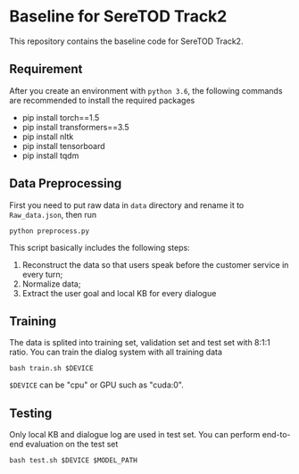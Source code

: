 # Baseline for SereTOD Track2
This repository contains the baseline code for SereTOD Track2.
## Requirement
After you create an environment with `python 3.6`, the following commands are recommended to install the required packages
* pip install torch==1.5
* pip install transformers==3.5
* pip install nltk
* pip install tensorboard
* pip install tqdm
## Data Preprocessing
First you need to put raw data in `data` directory and rename it to `Raw_data.json`, then run
```
python preprocess.py
```
This script basically includes the following steps: 
1. Reconstruct the data so that users speak before the customer service in every turn;
2. Normalize data;
3. Extract the user goal and local KB for every dialogue
## Training
The data is splited into training set, validation set and test set with 8:1:1 ratio. You can train the dialog system with all training data
```
bash train.sh $DEVICE
```
`$DEVICE` can be "cpu" or GPU such as "cuda:0". 
## Testing
Only local KB and dialogue log are used in test set. You can perform end-to-end evaluation on the test set
```
bash test.sh $DEVICE $MODEL_PATH
```

